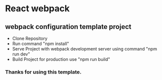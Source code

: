 # React webpack
## webpack configuration template project 

- Clone Repository
- Run command "npm install"
- Serve Project with webpack development server using command "npm run dev"
- Build Project for production use "npm run build"

### Thanks for using this template.
